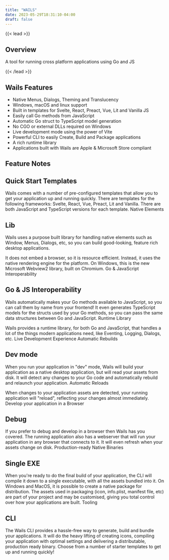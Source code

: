 ```yaml
---
title: "WAILS"
date: 2023-05-29T18:31:10-04:00
draft: false
---
```


{{< lead >}}

## Overview

A tool for running cross platform applications using Go and JS

{{< /lead >}}


## Wails Features

* Native Menus, Dialogs, Theming and Translucency
* Windows, macOS and linux support
* Built in templates for Svelte, React, Preact, Vue, Lit and Vanilla JS
* Easily call Go methods from JavaScript
* Automatic Go struct to TypeScript model generation
* No CGO or external DLLs required on Windows
* Live development mode using the power of Vite
* Powerful CLI to easily Create, Build and Package applications
* A rich runtime library
* Applications built with Wails are Apple & Microsoft Store compliant

## Feature Notes

## Quick Start Templates

Wails comes with a number of pre-configured templates that allow you to get your application up and running quickly. There are templates for the following frameworks: Svelte, React, Vue, Preact, Lit and Vanilla. There are both JavaScript and TypeScript versions for each template.
Native Elements

## Lib

Wails uses a purpose built library for handling native elements such as Window, Menus, Dialogs, etc, so you can build good-looking, feature rich desktop applications.

It does not embed a browser, so it is resource efficient. Instead, it uses the native rendering engine for the platform. On Windows, this is the new Microsoft Webview2 library, built on Chromium.
Go & JavaScript Interoperability

## Go & JS Interoperability

Wails automatically makes your Go methods available to JavaScript, so you can call them by name from your frontend! It even generates TypeScript models for the structs used by your Go methods, so you can pass the same data structures between Go and JavaScript.
Runtime Library

Wails provides a runtime library, for both Go and JavaScript, that handles a lot of the things modern applications need, like Eventing, Logging, Dialogs, etc.
Live Development Experience
Automatic Rebuilds

## Dev mode
When you run your application in "dev" mode, Wails will build your application as a native desktop application, but will read your assets from disk. It will detect any changes to your Go code and automatically rebuild and relaunch your application.
Automatic Reloads

When changes to your application assets are detected, your running application will "reload", reflecting your changes almost immediately.
Develop your application in a Browser

## Debug

If you prefer to debug and develop in a browser then Wails has you covered. The running application also has a webserver that will run your application in any browser that connects to it. It will even refresh when your assets change on disk.
Production-ready Native Binaries

## Single EXE

When you're ready to do the final build of your application, the CLI will compile it down to a single executable, with all the assets bundled into it. On Windows and MacOS, it is possible to create a native package for distribution. The assets used in packaging (icon, info.plist, manifest file, etc) are part of your project and may be customised, giving you total control over how your applications are built.
Tooling

## CLI

The Wails CLI provides a hassle-free way to generate, build and bundle your applications. It will do the heavy lifting of creating icons, compiling your application with optimal settings and delivering a distributable, production ready binary. Choose from a number of starter templates to get up and running quickly!